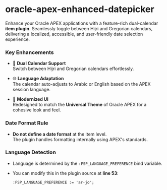 # oracle-apex-enhanced-datepicker

Enhance your Oracle APEX applications with a feature-rich dual-calendar **item plugin**. Seamlessly toggle between Hijri and Gregorian calendars, delivering a localized, accessible, and user-friendly date selection experience.

### Key Enhancements

- 🔁 **Dual Calendar Support**  
  Switch between Hijri and Gregorian calendars effortlessly.

- 🌐 **Language Adaptation**  
  The calendar auto-adjusts to Arabic or English based on the APEX session language.

- 🎨 **Modernized UI**  
  Redesigned to match the **Universal Theme** of Oracle APEX for a cohesive look and feel.

### Date Format Rule
- **Do not define a date format** at the item level.  
  The plugin handles formatting internally using APEX's standards.

### Language Detection
- Language is determined by the `:FSP_LANGUAGE_PREFERENCE` bind variable.
- You can modify this in the plugin source at **line 53**:
  
  ```plsql
  :FSP_LANGUAGE_PREFERENCE := 'ar-jo';
